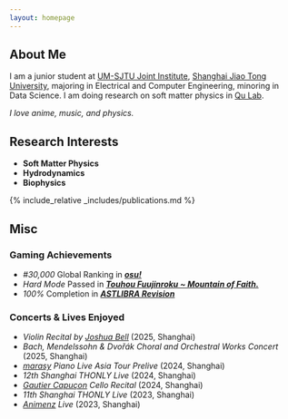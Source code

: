 ```yaml
---
layout: homepage
---
```


## About Me

I am a junior student at [UM-SJTU Joint Institute](https://www.ji.sjtu.edu.cn/), [Shanghai Jiao Tong University](https://en.sjtu.edu.cn/), majoring in Electrical and Computer Engineering, minoring in Data Science. I am doing research on soft matter physics in [Qu Lab](https://sites.ji.sjtu.edu.cn/zijie-qu/group/).


_I love anime, music, and physics._

## Research Interests

- **Soft Matter Physics**
- **Hydrodynamics**
- **Biophysics**

{% include_relative _includes/publications.md %}

## Misc

### Gaming Achievements

- *#30,000* Global Ranking in [**_osu!_**](https://osu.ppy.sh/users/37428372)
- *Hard Mode* Passed in [**_Touhou Fuujinroku ~ Mountain of Faith._**](https://store.steampowered.com/app/1100140)
- *100%* Completion in [**_ASTLIBRA Revision_**](https://store.steampowered.com/app/1718570&#41)

### Concerts & Lives Enjoyed

- *Violin Recital by <u>Joshua Bell</u>* (2025, Shanghai)
- *Bach, Mendelssohn & Dvořák Choral and Orchestral Works Concert* (2025, Shanghai)
- *<u>marasy</u> Piano Live Asia Tour Prelive* (2024, Shanghai)
- *12th Shanghai THONLY Live* (2024, Shanghai)
- *<u>Gautier Capuçon</u> Cello Recital* (2024, Shanghai)
- *11th Shanghai THONLY Live* (2023, Shanghai)
- *<u>Animenz</u> Live* (2023, Shanghai)
